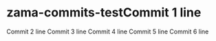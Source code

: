 # zama-commits-testCommit 1 line
Commit 2 line
Commit 3 line
Commit 4 line
Commit 5 line
Commit 6 line

